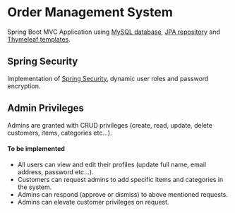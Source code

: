 # Order Management System
Spring Boot MVC Application using 
[MySQL database](https://www.mysql.com/), 
[JPA repository](https://www.ibm.com/docs/en/was-liberty/base?topic=overview-java-persistence-api-jpa) 
and [Thymeleaf templates](https://www.thymeleaf.org/).

## Spring Security
Implementation of [Spring Security](https://spring.io/projects/spring-security), dynamic user roles and password encryption.

## Admin Privileges
Admins are granted with CRUD privileges (create, read, update, delete customers, items, categories etc...).

#### To be implemented
* All users can view and edit their profiles (update full name, email address, password etc...).
* Customers can request admins to add specific items and categories in the system.
* Admins can respond (approve or dismiss) to above mentioned requests.
* Admins can elevate customer privileges on request.
